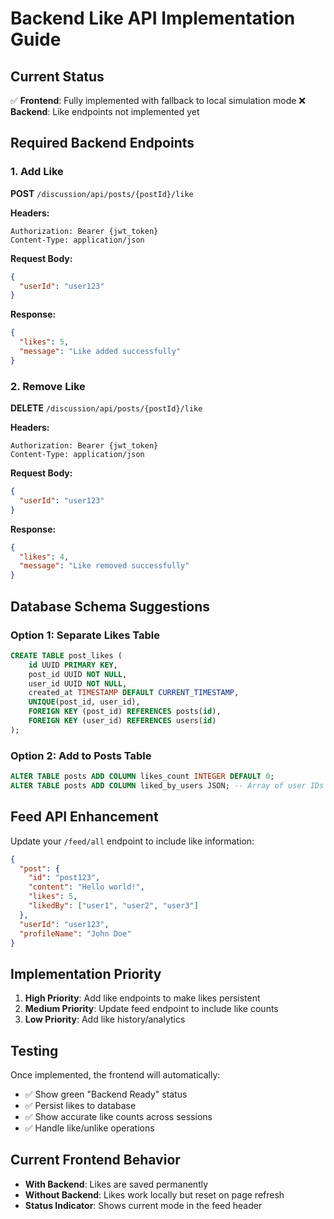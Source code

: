 # Backend Like API Implementation Guide

## Current Status
✅ **Frontend**: Fully implemented with fallback to local simulation mode
❌ **Backend**: Like endpoints not implemented yet

## Required Backend Endpoints

### 1. Add Like
**POST** `/discussion/api/posts/{postId}/like`

**Headers:**
```
Authorization: Bearer {jwt_token}
Content-Type: application/json
```

**Request Body:**
```json
{
  "userId": "user123"
}
```

**Response:**
```json
{
  "likes": 5,
  "message": "Like added successfully"
}
```

### 2. Remove Like
**DELETE** `/discussion/api/posts/{postId}/like`

**Headers:**
```
Authorization: Bearer {jwt_token}
Content-Type: application/json
```

**Request Body:**
```json
{
  "userId": "user123"
}
```

**Response:**
```json
{
  "likes": 4,
  "message": "Like removed successfully"
}
```

## Database Schema Suggestions

### Option 1: Separate Likes Table
```sql
CREATE TABLE post_likes (
    id UUID PRIMARY KEY,
    post_id UUID NOT NULL,
    user_id UUID NOT NULL,
    created_at TIMESTAMP DEFAULT CURRENT_TIMESTAMP,
    UNIQUE(post_id, user_id),
    FOREIGN KEY (post_id) REFERENCES posts(id),
    FOREIGN KEY (user_id) REFERENCES users(id)
);
```

### Option 2: Add to Posts Table
```sql
ALTER TABLE posts ADD COLUMN likes_count INTEGER DEFAULT 0;
ALTER TABLE posts ADD COLUMN liked_by_users JSON; -- Array of user IDs
```

## Feed API Enhancement

Update your `/feed/all` endpoint to include like information:

```json
{
  "post": {
    "id": "post123",
    "content": "Hello world!",
    "likes": 5,
    "likedBy": ["user1", "user2", "user3"]
  },
  "userId": "user123",
  "profileName": "John Doe"
}
```

## Implementation Priority

1. **High Priority**: Add like endpoints to make likes persistent
2. **Medium Priority**: Update feed endpoint to include like counts
3. **Low Priority**: Add like history/analytics

## Testing

Once implemented, the frontend will automatically:
- ✅ Show green "Backend Ready" status
- ✅ Persist likes to database
- ✅ Show accurate like counts across sessions
- ✅ Handle like/unlike operations

## Current Frontend Behavior

- **With Backend**: Likes are saved permanently
- **Without Backend**: Likes work locally but reset on page refresh
- **Status Indicator**: Shows current mode in the feed header
